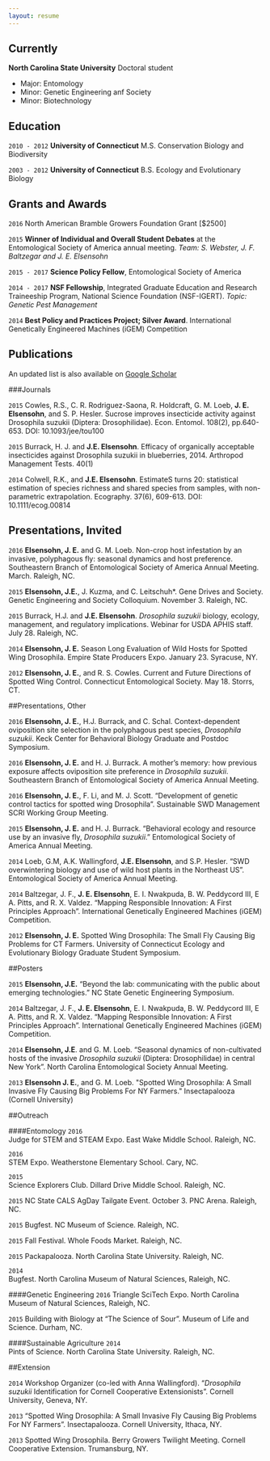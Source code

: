 ```yaml
---
layout: resume
---
```

## Currently

__North Carolina State University__ Doctoral student
* Major: Entomology
* Minor: Genetic Engineering anf Society
* Minor: Biotechnology

## Education

`2010 - 2012`
__University of Connecticut__
M.S. Conservation Biology and Biodiversity

`2003 - 2012`
__University of Connecticut__
B.S. Ecology and Evolutionary Biology

## Grants and Awards

`2016`
North American Bramble Growers Foundation Grant [$2500]

`2015`
**Winner of Individual and Overall Student Debates** at the Entomological Society of America annual meeting. *Team: S. Webster, J. F. Baltzegar and J. E. Elsensohn*

`2015 - 2017` **Science Policy Fellow**, Entomological Society of America

`2014 - 2017` **NSF Fellowship**, Integrated Graduate Education and Research Traineeship Program, National Science Foundation (NSF-IGERT). *Topic: Genetic Pest Management*

`2014` **Best Policy and Practices Project; Silver Award**. International Genetically Engineered Machines (iGEM) Competition


## Publications

An updated list is also available on [Google Scholar](https://scholar.google.com/citations?view_op=search_authors&mauthors=johanna+elsensohn&hl=en&oi=ao)

###Journals

`2015`
Cowles, R.S., C. R. Rodriguez-Saona, R. Holdcraft, G. M. Loeb, **J. E. Elsensohn**, and S. P. Hesler. Sucrose improves insecticide activity against Drosophila suzukii (Diptera: Drosophilidae). Econ. Entomol. 108(2), pp.640-653. DOI: 10.1093/jee/tou100

`2015`
Burrack, H. J. and **J.E. Elsensohn**. Efficacy of organically acceptable insecticides against Drosophila suzukii in blueberries, 2014. Arthropod Management Tests. 40(1)

`2014`
Colwell, R.K., and **J.E. Elsensohn**. EstimateS turns 20: statistical estimation of species richness and shared species from samples, with non-parametric extrapolation. Ecography. 37(6), 609-613. DOI: 10.1111/ecog.00814




## Presentations, Invited

`2016`
**Elsensohn, J. E.** and G. M. Loeb. Non-crop host infestation by an invasive, polyphagous fly: seasonal dynamics and host preference. Southeastern Branch of Entomological Society of America Annual Meeting. March. Raleigh, NC.

`2015`
**Elsensohn, J.E.**, J. Kuzma, and C. Leitschuh*. Gene Drives and Society. Genetic Engineering and Society Colloquium. November 3. Raleigh, NC.

`2015`
Burrack, H.J. and **J.E. Elsensohn**. *Drosophila suzukii* biology, ecology, management, and regulatory implications. Webinar for USDA APHIS staff. July 28. Raleigh, NC.

`2014`
**Elsensohn, J. E.** Season Long Evaluation of Wild Hosts for Spotted Wing Drosophila. Empire State Producers Expo. January 23. Syracuse, NY.

`2012`
**Elsensohn, J. E.**, and R. S. Cowles. Current and Future Directions of Spotted Wing Control. Connecticut Entomological Society. May 18. Storrs, CT.




##Presentations, Other

`2016`
**Elsensohn, J. E.**, H.J. Burrack, and C. Schal. Context-dependent oviposition site selection in the polyphagous pest species, *Drosophila suzukii*. Keck Center for Behavioral Biology Graduate and Postdoc Symposium.

`2016`
**Elsensohn, J. E.** and H. J. Burrack. A mother’s memory: how previous exposure affects oviposition site preference in *Drosophila suzukii*. Southeastern Branch of Entomological Society of America Annual Meeting.

`2016`
**Elsensohn, J. E.**, F. Li, and M. J. Scott. “Development of genetic control tactics for spotted wing Drosophila”. Sustainable SWD Management SCRI Working Group Meeting.

`2015`
**Elsensohn, J. E.** and H. J. Burrack. “Behavioral ecology and resource use by an invasive fly, *Drosophila suzukii*.” Entomological Society of America Annual Meeting.

`2014`
Loeb, G.M, A.K. Wallingford, **J.E. Elsensohn**, and S.P. Hesler. “SWD overwintering biology and use of wild host plants in the Northeast US”. Entomological Society of America Annual Meeting.

`2014`
Baltzegar, J. F., **J. E. Elsensohn**, E. I. Nwakpuda, B. W. Peddycord III, E A. Pitts, and R. X. Valdez. “Mapping Responsible Innovation: A First Principles Approach”. International Genetically Engineered Machines (iGEM) Competition.

`2012`
**Elsensohn, J. E.** Spotted Wing Drosophila: The Small Fly Causing Big Problems for CT Farmers. University of Connecticut Ecology and Evolutionary Biology Graduate Student Symposium.





##Posters

`2015`
**Elsensohn, J.E.** “Beyond the lab: communicating with the public about emerging technologies.” NC State Genetic Engineering Symposium.

`2014`
Baltzegar, J. F., **J. E. Elsensohn**, E. I. Nwakpuda, B. W. Peddycord III, E A. Pitts, and R. X. Valdez. “Mapping Responsible Innovation: A First Principles Approach”. International Genetically Engineered Machines (iGEM) Competition.

`2014`
**Elsensohn, J.E**. and G. M. Loeb. “Seasonal dynamics of non-cultivated hosts of the invasive *Drosophila suzukii* (Diptera: Drosophilidae) in central New York”. North Carolina Entomological Society Annual Meeting.

`2013`
**Elsensohn J. E.**, and G. M. Loeb. "Spotted Wing Drosophila: A Small Invasive Fly Causing Big Problems For NY Farmers." Insectapalooza (Cornell University)



##Outreach



####Entomology
`2016`		
Judge for STEM and STEAM Expo. East Wake Middle School. Raleigh, NC.

`2016`		
STEM Expo. Weatherstone Elementary School. Cary, NC.

`2015`		
Science Explorers Club. Dillard Drive Middle School. Raleigh, NC.

`2015`
NC State CALS AgDay Tailgate Event. October 3. PNC Arena. Raleigh, NC.

`2015`
Bugfest. NC Museum of Science. Raleigh, NC.

`2015`
Fall Festival. Whole Foods Market. Raleigh, NC.

`2015`
Packapalooza. North Carolina State University. Raleigh, NC.

`2014`		
Bugfest.  North Carolina Museum of Natural Sciences, Raleigh, NC.



####Genetic Engineering
`2016`
Triangle SciTech Expo. North Carolina Museum of Natural Sciences, Raleigh, NC.

`2015`
Building with Biology at “The Science of Sour”. Museum of Life and Science. Durham, NC.



####Sustainable Agriculture
`2014`		
Pints of Science. North Carolina State University. Raleigh, NC.



##Extension

`2014`
Workshop Organizer (co-led with Anna Wallingford). “*Drosophila suzukii* Identification for Cornell Cooperative Extensionists”. Cornell University, Geneva, NY.

`2013`
“Spotted Wing Drosophila: A Small Invasive Fly Causing Big Problems For NY Farmers”. Insectapalooza. Cornell University, Ithaca, NY.

`2013`
Spotted Wing Drosophila. Berry Growers Twilight Meeting. Cornell Cooperative Extension. Trumansburg, NY.

<!--`1994`
Presentation Title, Conference, <a href="http://MyWebsite.tld/presentation1">Link to Presentation</a>


## Occupation

`Current`
__Current Job Title__, Current Employer

- Task
- Task

`1994-1996`
__Current Job Title__, Current Employer

- Task
- Task-->



<!-- ### Footer

Last updated: May 2013 -->
